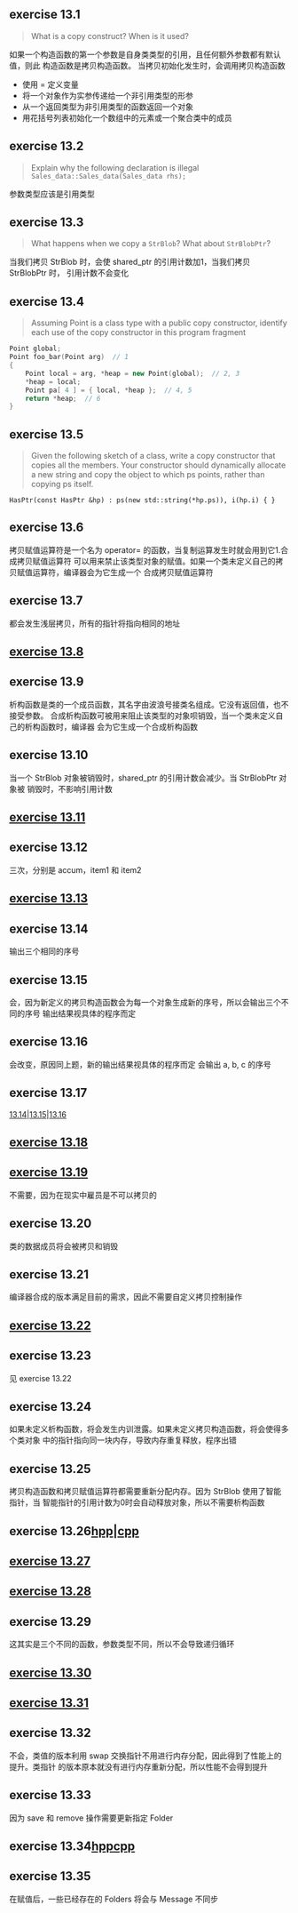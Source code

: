 ## exercise 13.1
>What is a copy construct? When is it used?

如果一个构造函数的第一个参数是自身类类型的引用，且任何额外参数都有默认值，则此
构造函数是拷贝构造函数。
当拷贝初始化发生时，会调用拷贝构造函数
- 使用 = 定义变量
- 将一个对象作为实参传递给一个非引用类型的形参
- 从一个返回类型为非引用类型的函数返回一个对象
- 用花括号列表初始化一个数组中的元素或一个聚合类中的成员

## exercise 13.2
>Explain why the following declaration is illegal
`Sales_data::Sales_data(Sales_data rhs);`

参数类型应该是引用类型

## exercise 13.3
>What happens when we copy a `StrBlob`? What about `StrBlobPtr`?

当我们拷贝 StrBlob 时，会使 shared_ptr 的引用计数加1，当我们拷贝 StrBlobPtr 时，
引用计数不会变化

## exercise 13.4
>Assuming Point is a class type with a public copy constructor, identify each use
of the copy constructor in this program fragment

```c++
Point global;
Point foo_bar(Point arg)  // 1
{
    Point local = arg, *heap = new Point(global);  // 2, 3
    *heap = local;
    Point pa[ 4 ] = { local, *heap };  // 4, 5
    return *heap;  // 6
}
```

## exercise 13.5
>Given the following sketch of a class, write a copy constructor that copies all
the members. Your constructor should dynamically allocate a new string and copy
the object to which ps points, rather than copying ps itself.

`HasPtr(const HasPtr &hp) : ps(new std::string(*hp.ps)), i(hp.i) { }`

## exercise 13.6
拷贝赋值运算符是一个名为 operator= 的函数，当复制运算发生时就会用到它1.合成拷贝赋值运算符
可以用来禁止该类型对象的赋值。如果一个类未定义自己的拷贝赋值运算符，编译器会为它生成一个
合成拷贝赋值运算符

## exercise 13.7
都会发生浅层拷贝，所有的指针将指向相同的地址

## [exercise 13.8](ex13_8.cpp)

## exercise 13.9
析构函数是类的一个成员函数，其名字由波浪号接类名组成。它没有返回值，也不接受参数。
合成析构函数可被用来阻止该类型的对象呗销毁，当一个类未定义自己的析构函数时，编译器
会为它生成一个合成析构函数

## exercise 13.10
当一个 StrBlob 对象被销毁时，shared_ptr 的引用计数会减少。当 StrBlobPtr 对象被
销毁时，不影响引用计数

## [exercise 13.11](ex13_8.cpp)

## exercise 13.12
三次，分别是 accum，item1 和 item2

## [exercise 13.13](ex13_13.cpp)

## exercise 13.14
输出三个相同的序号

## exercise 13.15
会，因为新定义的拷贝构造函数会为每一个对象生成新的序号，所以会输出三个不同的序号
输出结果视具体的程序而定

## exercise 13.16
会改变，原因同上题，新的输出结果视具体的程序而定
会输出 a, b, c 的序号

## exercise 13.17
[13.14](ex13_14.cpp)|[13.15](ex13_15.cpp)|[13.16](ex13_16.cpp)

## [exercise 13.18](ex13_18.cpp)

## [exercise 13.19](ex13_19.cpp)
不需要，因为在现实中雇员是不可以拷贝的

## exercise 13.20
类的数据成员将会被拷贝和销毁

## exercise 13.21
编译器合成的版本满足目前的需求，因此不需要自定义拷贝控制操作

## [exercise 13.22](ex13_22.cpp)

## exercise 13.23
见 exercise 13.22

## exercise 13.24
如果未定义析构函数，将会发生内训泄露。如果未定义拷贝构造函数，将会使得多个类对象
中的指针指向同一块内存，导致内存重复释放，程序出错

## exercise 13.25
拷贝构造函数和拷贝赋值运算符都需要重新分配内存。因为 StrBlob 使用了智能指针，当
智能指针的引用计数为0时会自动释放对象，所以不需要析构函数

## exercise 13.26[hpp](ex13_26.hpp)|[cpp](ex13_26.cpp)

## [exercise 13.27](ex13_27.cpp)

## [exercise 13.28](ex13_28.cpp)

## exercise 13.29
这其实是三个不同的函数，参数类型不同，所以不会导致递归循环

## [exercise 13.30](ex13_30.hpp)

## [exercise 13.31](ex13_31.cpp)

## exercise 13.32
不会，类值的版本利用 swap 交换指针不用进行内存分配，因此得到了性能上的提升。类指针
的版本原本就没有进行内存重新分配，所以性能不会得到提升

## exercise 13.33
因为 save 和 remove 操作需要更新指定 Folder

## exercise 13.34[hpp](ex13_34.hpp)[cpp](ex13_34.cpp)

## exercise 13.35
在赋值后，一些已经存在的 Folders 将会与 Message 不同步
